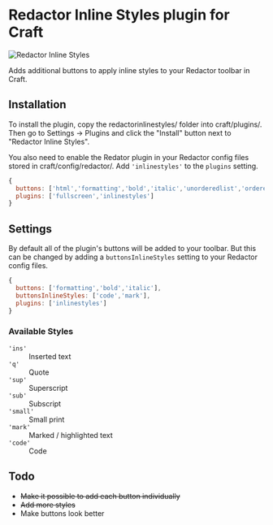 # Redactor Inline Styles plugin for Craft

![Redactor Inline Styles](https://github.com/carlcs/craft-redactorinlinestyles/blob/master/redactorinlinestyles.png)

Adds additional buttons to apply inline styles to your Redactor toolbar in Craft.

## Installation

To install the plugin, copy the redactorinlinestyles/ folder into craft/plugins/. Then go to Settings → Plugins and click the "Install" button next to "Redactor Inline Styles".

You also need to enable the Redator plugin in your Redactor config files stored in craft/config/redactor/. Add `'inlinestyles'` to the `plugins` setting.

```javascript
{
  buttons: ['html','formatting','bold','italic','unorderedlist','orderedlist','link','image','video'],
  plugins: ['fullscreen','inlinestyles']
}
```

## Settings

By default all of the plugin's buttons will be added to your toolbar. But this can be changed by adding a `buttonsInlineStyles` setting to your Redactor config files.

```javascript
{
  buttons: ['formatting','bold','italic'],
  buttonsInlineStyles: ['code','mark'],
  plugins: ['inlinestyles']
}
```

### Available Styles

<dl>
  <dt><code>'ins'</code></dt>
  <dd>Inserted text</dd>

  <dt><code>'q'</code></dt>
  <dd>Quote</dd>

  <dt><code>'sup'</code></dt>
  <dd>Superscript</dd>

  <dt><code>'sub'</code></dt>
  <dd>Subscript</dd>

  <dt><code>'small'</code></dt>
  <dd>Small print</dd>

  <dt><code>'mark'</code></dt>
  <dd>Marked / highlighted text</dd>

  <dt><code>'code'</code></dt>
  <dd>Code</dd>
</dl>

## Todo

- ~~Make it possible to add each button individually~~
- ~~Add more styles~~
- Make buttons look better
